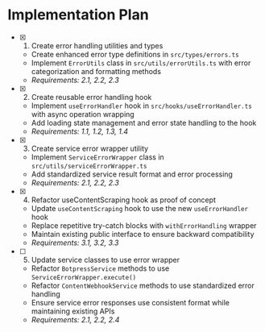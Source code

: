 # Implementation Plan

- [x] 1. Create error handling utilities and types

  - Create enhanced error type definitions in `src/types/errors.ts`
  - Implement `ErrorUtils` class in `src/utils/errorUtils.ts` with error categorization and formatting methods
  - _Requirements: 2.1, 2.2, 2.3_

- [x] 2. Create reusable error handling hook

  - Implement `useErrorHandler` hook in `src/hooks/useErrorHandler.ts` with async operation wrapping
  - Add loading state management and error state handling to the hook
  - _Requirements: 1.1, 1.2, 1.3, 1.4_

- [x] 3. Create service error wrapper utility

  - Implement `ServiceErrorWrapper` class in `src/utils/serviceErrorWrapper.ts`
  - Add standardized service result format and error processing
  - _Requirements: 2.1, 2.2, 2.3_

- [x] 4. Refactor useContentScraping hook as proof of concept

  - Update `useContentScraping` hook to use the new `useErrorHandler` hook
  - Replace repetitive try-catch blocks with `withErrorHandling` wrapper
  - Maintain existing public interface to ensure backward compatibility
  - _Requirements: 3.1, 3.2, 3.3_

- [ ] 5. Update service classes to use error wrapper

  - Refactor `BotpressService` methods to use `ServiceErrorWrapper.execute()`
  - Refactor `ContentWebhookService` methods to use standardized error handling
  - Ensure service error responses use consistent format while maintaining existing APIs
  - _Requirements: 2.1, 2.2, 2.4_
